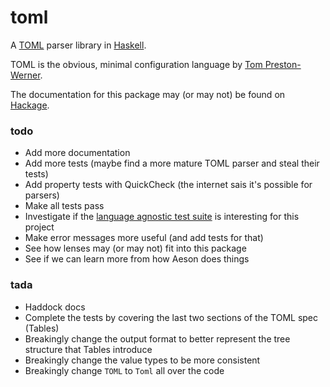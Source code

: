 toml
====

A [TOML](https://github.com/mojombo/toml) parser library in [Haskell](http://haskell-lang.org).

TOML is the obvious, minimal configuration language by [Tom Preston-Werner](https://github.com/mojombo).

The documentation for this package may (or may not) be found on [Hackage](https://hackage.haskell.org/package/toml).


### todo

* Add more documentation
* Add more tests (maybe find a more mature TOML parser and steal their tests)
* Add property tests with QuickCheck (the internet sais it's possible for parsers)
* Make all tests pass
* Investigate if the [language agnostic test suite](https://github.com/BurntSushi/toml-test) is interesting for this project
* Make error messages more useful (and add tests for that)
* See how lenses may (or may not) fit into this package
* See if we can learn more from how Aeson does things


### tada

* Haddock docs
* Complete the tests by covering the last two sections of the TOML spec (Tables)
* Breakingly change the output format to better represent the tree structure that Tables introduce
* Breakingly change the value types to be more consistent
* Breakingly change `TOML` to `Toml` all over the code

